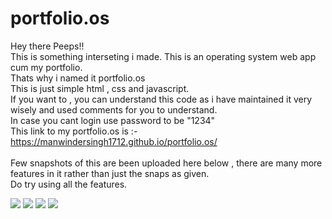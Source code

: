 # portfolio.os

Hey there Peeps!!<br/>
This is something interseting i made. This is an operating system web app cum my portfolio.<br/>
Thats why i named it portfolio.os <br/>
This is just simple html , css and javascript.<br/>
If you want to , you can understand this code as i have maintained it very wisely and used comments for you to understand.<br/>
In case you cant login use password to be "1234"<br/>
This link to my portfolio.os is :-https://manwindersingh1712.github.io/portfolio.os/
<br/><br/>
Few snapshots of this are been uploaded here below , there are many more features in it rather than just the snaps as given.<br/>
Do try using all the features.<br/>

![]('images/capture1.png')
![]('images/capture2.png')
![]('images/capture3.png')
![]('images/capture4.png')
